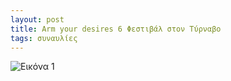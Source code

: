 ```yaml
---
layout: post
title: Arm your desires 6 Φεστιβάλ στον Τύρναβο
tags: συναυλίες
---
```


![Εικόνα 1](https://chief.github.io/public/images/lives/04-08-2012.jpg)
